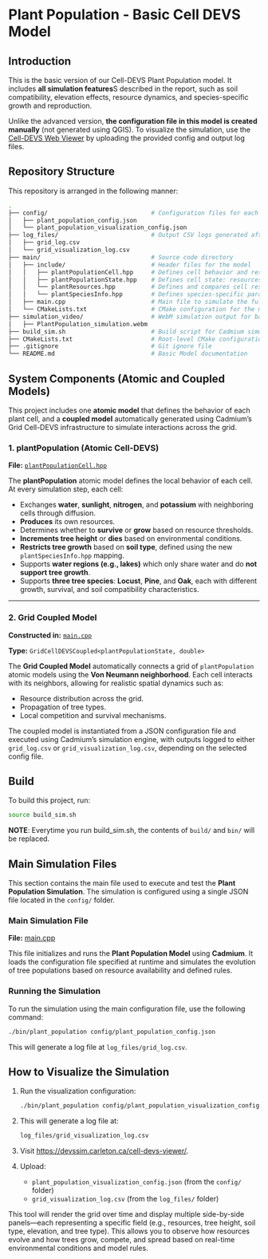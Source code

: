 # Plant Population - Basic Cell DEVS Model

## Introduction
This is the basic version of our Cell-DEVS Plant Population model. It includes **all simulation features**S described in the report, such as soil compatibility, elevation effects, resource dynamics, and species-specific growth and reproduction.

Unlike the advanced version, **the configuration file in this model is created manually** (not generated using QGIS). To visualize the simulation, use the [Cell-DEVS Web Viewer](https://devssim.carleton.ca/cell-devs-viewer/) by uploading the provided config and output log files.

## Repository Structure
This repository is arranged in the following manner:

```sh
.
├── config/                             # Configuration files for each test scenario
│   ├── plant_population_config.json
│   └── plant_population_visualization_config.json
├── log_files/                          # Output CSV logs generated after simulation
│   ├── grid_log.csv
│   └── grid_visualization_log.csv
├── main/                               # Source code directory
│   ├── include/                        # Header files for the model
│   │   ├── plantPopulationCell.hpp     # Defines cell behavior and resource-based state updates
│   │   ├── plantPopulationState.hpp    # Defines cell state: resources, tree type, and height
│   │   └── plantResources.hpp          # Defines and compares cell resources (water, sunlight, nitrogen, potassium)
│   │   └── plantSpeciesInfo.hpp        # Defines species-specific parameters including supported soil types
│   ├── main.cpp                        # Main file to simulate the full system
│   └── CMakeLists.txt                  # CMake configuration for the main directory
├── simulation_video/                   # WebM simulation output for basic model
│   ├── PlantPopulation_simulation.webm
├── build_sim.sh                        # Build script for Cadmium simulation
├── CMakeLists.txt                      # Root-level CMake configuration
├── .gitignore                          # Git ignore file
└── README.md                           # Basic Model documentation
```

## System Components (Atomic and Coupled Models)

This project includes one **atomic model** that defines the behavior of each plant cell, and a **coupled model** automatically generated using Cadmium’s Grid Cell-DEVS infrastructure to simulate interactions across the grid.

### **1. plantPopulation (Atomic Cell-DEVS)**  
**File:** [`plantPopulationCell.hpp`](main/include/plantPopulationCell.hpp)  

The **plantPopulation** atomic model defines the local behavior of each cell. At every simulation step, each cell:
- Exchanges **water**, **sunlight**, **nitrogen**, and **potassium** with neighboring cells through diffusion.  
- **Produces** its own resources.  
- Determines whether to **survive** or **grow** based on resource thresholds.  
- **Increments tree height** or **dies** based on environmental conditions.  
- **Restricts tree growth** based on **soil type**, defined using the new `plantSpeciesInfo.hpp` mapping.  
- Supports **water regions (e.g., lakes)** which only share water and do **not support tree growth**.
- Supports **three tree species**: **Locust**, **Pine**, and **Oak**, each with different growth, survival, and soil compatibility characteristics.

---

### **2. Grid Coupled Model**  
**Constructed in:** [`main.cpp`](main/main.cpp)
  
**Type:** `GridCellDEVSCoupled<plantPopulationState, double>`

The **Grid Coupled Model** automatically connects a grid of `plantPopulation` atomic models using the **Von Neumann neighborhood**. Each cell interacts with its neighbors, allowing for realistic spatial dynamics such as:
- Resource distribution across the grid.
- Propagation of tree types.
- Local competition and survival mechanisms.

The coupled model is instantiated from a JSON configuration file and executed using Cadmium’s simulation engine, with outputs logged to either `grid_log.csv` or `grid_visualization_log.csv`, depending on the selected config file.

## Build
To build this project, run:
```sh
source build_sim.sh
```

__NOTE__: Everytime you run build_sim.sh, the contents of `build/` and `bin/` will be replaced.


## **Main Simulation Files**  

This section contains the main file used to execute and test the **Plant Population Simulation**. The simulation is configured using a single JSON file located in the `config/` folder.

### **Main Simulation File**  
**File:** [main.cpp](main/main.cpp)  

This file initializes and runs the **Plant Population Model** using **Cadmium**. It loads the configuration file specified at runtime and simulates the evolution of tree populations based on resource availability and defined rules.  

### **Running the Simulation**  

To run the simulation using the main configuration file, use the following command:

```bash
./bin/plant_population config/plant_population_config.json
```

This will generate a log file at `log_files/grid_log.csv`.

## **How to Visualize the Simulation**

1. Run the visualization configuration:

    ```bash
    ./bin/plant_population config/plant_population_visualization_config.json
    ```

2. This will generate a log file at:

    ```bash
    log_files/grid_visualization_log.csv
    ```

3. Visit https://devssim.carleton.ca/cell-devs-viewer/.

4. Upload:

    - `plant_population_visualization_config.json` (from the `config/` folder)
    - `grid_visualization_log.csv` (from the `log_files/` folder)

This tool will render the grid over time and display multiple side-by-side panels—each representing a specific field (e.g., resources, tree height, soil type, elevation, and tree type). This allows you to observe how resources evolve and how trees grow, compete, and spread based on real-time environmental conditions and model rules.